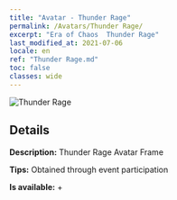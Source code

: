 ```yaml
---
title: "Avatar - Thunder Rage"
permalink: /Avatars/Thunder Rage/
excerpt: "Era of Chaos  Thunder Rage"
last_modified_at: 2021-07-06
locale: en
ref: "Thunder Rage.md"
toc: false
classes: wide
---
```

 ![Thunder Rage](/images/a/avatarFrame_57.png)

## Details

 **Description:** Thunder Rage Avatar Frame 

 **Tips:** Obtained through event participation 

 **Is available:**  + 

